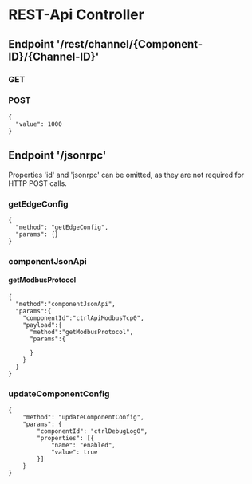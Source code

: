 # REST-Api Controller

## Endpoint '/rest/channel/{Component-ID}/{Channel-ID}'

### GET

### POST

```
{
  "value": 1000
}
```

## Endpoint '/jsonrpc'

Properties 'id' and 'jsonrpc' can be omitted, as they are not required for HTTP POST calls.

### getEdgeConfig

```
{
  "method": "getEdgeConfig",
  "params": {}
}
```

### componentJsonApi

#### getModbusProtocol

```
{
  "method":"componentJsonApi",
  "params":{
    "componentId":"ctrlApiModbusTcp0",
    "payload":{
      "method":"getModbusProtocol",
      "params":{

      }
    }
  }
}
```

### updateComponentConfig

```
{
	"method": "updateComponentConfig",
	"params": {
		"componentId": "ctrlDebugLog0",
		"properties": [{
 			"name": "enabled",
			"value": true
		}]
	}
}
```